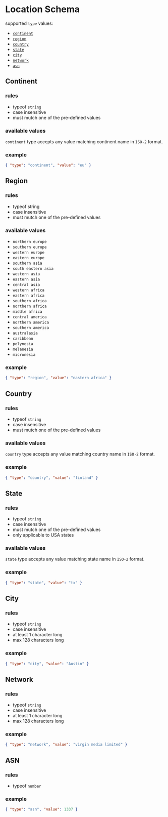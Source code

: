 # Location Schema

supported `type` values:
- [`continent`](#continent-query)
- [`region`](#region-query)
- [`country`](#country-query)
- [`state`](#state-query)
- [`city`](#city-query)
- [`network`](#network-query)
- [`asn`](#asn-query)

<h2 id="continent-query">Continent</h2>

### rules

- typeof `string`
- case insensitive
- must mutch one of the pre-defined values

### available values

`continent` type accepts any value matching continent name in `ISO-2` format.

### example

```json
{ "type": "continent", "value": "eu" }
```

<h2 id="region-query">Region</h2>

### rules

- typeof string
- case insensitive
- must mutch one of the pre-defined values

### available values

- `northern europe`
- `southern europe`
- `western europe`
- `eastern europe`
- `southern asia`
- `south eastern asia`
- `western asia`
- `eastern asia`
- `central asia`
- `western africa`
- `eastern africa`
- `southern africa`
- `northern africa`
- `middle africa`
- `central america`
- `northern america`
- `southern america`
- `australasia`
- `caribbean`
- `polynesia`
- `melanesia`
- `micronesia`

### example

```json
{ "type": "region", "value": "eastern africa" }
```

<h2 id="country-query">Country</h2>

### rules

- typeof `string`
- case insensitive
- must mutch one of the pre-defined values

### available values

`country` type accepts any value matching country name in `ISO-2` format.

### example

```json
{ "type": "country", "value": "finland" }
```

<h2 id="state-query">State</h2>

### rules

- typeof `string`
- case insensitive
- must mutch one of the pre-defined values
- only applicable to USA states

### available values

`state` type accepts any value matching state name in `ISO-2` format.

### example

```json
{ "type": "state", "value": "tx" }
```

<h2 id="city-query">City</h2>

### rules

- typeof `string`
- case insensitive
- at least 1 character long
- max 128 characters long

### example

```json
{ "type": "city", "value": "Austin" }
```

<h2 id="network-query">Network</h2>

### rules

- typeof `string`
- case insensitive
- at least 1 character long
- max 128 characters long

### example

```json
{ "type": "network", "value": "virgin media limited" }
```

<h2 id="asn-query">ASN</h2>

### rules

- typeof `number`

### example

```json
{ "type": "asn", "value": 1337 }
```

